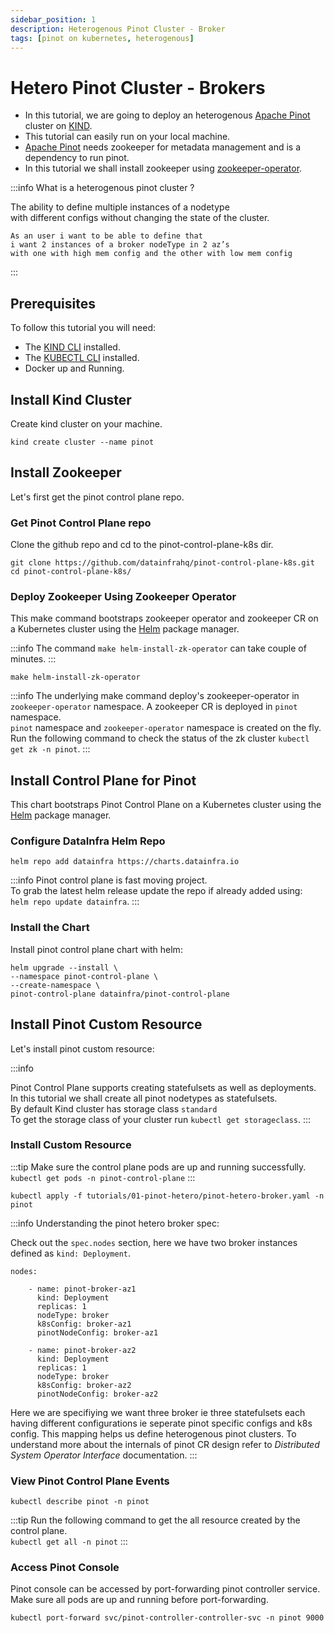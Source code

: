 ```yaml
---
sidebar_position: 1
description: Heterogenous Pinot Cluster - Broker
tags: [pinot on kubernetes, heterogenous]
---
```


# Hetero Pinot Cluster - Brokers

-   In this tutorial, we are going to deploy an heterogenous [Apache Pinot](https://github.com/apache/pinot) cluster on [KIND](https://kind.sigs.k8s.io/).
-   This tutorial can easily run on your local machine.
-   [Apache Pinot](https://github.com/apache/pinot) needs zookeeper for metadata management and is a dependency to run pinot.
-   In this tutorial we shall install zookeeper using [zookeeper-operator](https://github.com/pravega/zookeeper-operator).

:::info
What is a heterogenous pinot cluster ?

The ability to define multiple instances of a nodetype      
with different configs without changing the state of the cluster.
```
As an user i want to be able to define that 
i want 2 instances of a broker nodeType in 2 az’s 
with one with high mem config and the other with low mem config
```
:::

## Prerequisites

To follow this tutorial you will need:

-   The [KIND CLI](https://kind.sigs.k8s.io/docs/user/quick-start#installation) installed.
-   The [KUBECTL CLI](https://kubernetes.io/docs/tasks/tools/#kubectl) installed.
-   Docker up and Running.

## Install Kind Cluster

Create kind cluster on your machine.

<TerminalWindow>

```
kind create cluster --name pinot
```

</TerminalWindow>

## Install Zookeeper

Let's first get the pinot control plane repo.

### Get Pinot Control Plane repo

Clone the github repo and cd to the pinot-control-plane-k8s dir.

<TerminalWindow>

```
git clone https://github.com/datainfrahq/pinot-control-plane-k8s.git
cd pinot-control-plane-k8s/
```

</TerminalWindow>

### Deploy Zookeeper Using Zookeeper Operator

This make command bootstraps zookeeper operator and zookeeper CR on a Kubernetes cluster using the [Helm](https://helm.sh/) package manager.

:::info
The command `make helm-install-zk-operator` can take couple of minutes.
:::

<TerminalWindow>

```
make helm-install-zk-operator
```

</TerminalWindow>

:::info
The underlying make command deploy's zookeeper-operator in `zookeeper-operator` namespace.
A zookeeper CR is deployed in `pinot` namespace.  
`pinot` namespace and `zookeeper-operator` namespace is created on the fly.  
Run the following command to check the status of the zk cluster `kubectl get zk -n pinot`.
:::

## Install Control Plane for Pinot

This chart bootstraps Pinot Control Plane on a Kubernetes cluster using the [Helm](https://helm.sh/) package manager.

### Configure DataInfra Helm Repo

<TerminalWindow>

```
helm repo add datainfra https://charts.datainfra.io
```

</TerminalWindow>

:::info
Pinot control plane is fast moving project.  
To grab the latest helm release update the repo
if already added using:  
`helm repo update datainfra`.
:::

### Install the Chart

Install pinot control plane chart with helm:

<TerminalWindow>

```
helm upgrade --install \
--namespace pinot-control-plane \
--create-namespace \
pinot-control-plane datainfra/pinot-control-plane
```

</TerminalWindow>

## Install Pinot Custom Resource

Let's install pinot custom resource:

:::info

Pinot Control Plane supports creating statefulsets as well as deployments.  
In this tutorial we shall create all pinot nodetypes as statefulsets.  
By default Kind cluster has storage class `standard`  
To get the storage class of your cluster run `kubectl get storageclass`.
:::

### Install Custom Resource

:::tip
Make sure the control plane pods are up and running successfully.       
```kubectl get pods -n pinot-control-plane```
:::
<TerminalWindow>

```
kubectl apply -f tutorials/01-pinot-hetero/pinot-hetero-broker.yaml -n pinot
```

:::info
Understanding the pinot hetero broker spec:

Check out the ```spec.nodes``` section, here we have two broker instances defined as ```kind: Deployment```.
```
nodes:

    - name: pinot-broker-az1
      kind: Deployment
      replicas: 1
      nodeType: broker
      k8sConfig: broker-az1
      pinotNodeConfig: broker-az1

    - name: pinot-broker-az2
      kind: Deployment
      replicas: 1
      nodeType: broker
      k8sConfig: broker-az2
      pinotNodeConfig: broker-az2
```
Here we are specifiying we want three broker ie three statefulsets each having
different configurations ie seperate pinot specific configs and k8s config.
This mapping helps us define heterogenous pinot clusters.
To understand more about the internals of pinot CR design refer to *Distributed System Operator Interface* documentation.
:::
</TerminalWindow>

### View Pinot Control Plane Events

<TerminalWindow>

```
kubectl describe pinot -n pinot
```

</TerminalWindow>


:::tip
Run the following command to get the all resource created by the control plane.  
`kubectl get all -n pinot`
:::

### Access Pinot Console

Pinot console can be accessed by port-forwarding pinot controller service. Make sure all pods are up and running before port-forwarding.

<TerminalWindow>

```
kubectl port-forward svc/pinot-controller-controller-svc -n pinot 9000
```

</TerminalWindow>
